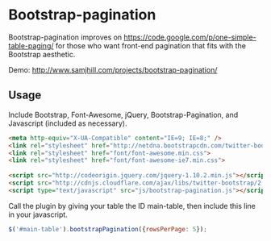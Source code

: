 Bootstrap-pagination
====================
Bootstrap-pagination improves on https://code.google.com/p/one-simple-table-paging/ for those who want front-end pagination that fits with the Bootstrap aesthetic.

Demo: http://www.samjhill.com/projects/bootstrap-pagination/

Usage
-----
Include Bootstrap, Font-Awesome, jQuery, Bootstrap-Pagination, and Javascript (included as necessary).

``` html
<meta http-equiv="X-UA-Compatible" content="IE=9; IE=8;" />
<link rel="stylesheet" href="http://netdna.bootstrapcdn.com/twitter-bootstrap/2.3.2/css/bootstrap-combined.min.css">
<link rel="stylesheet" href="font/font-awesome.min.css">
<link rel="stylesheet" href="font/font-awesome-ie7.min.css">
    
<script src="http://codeorigin.jquery.com/jquery-1.10.2.min.js"></script>
<script src="http://cdnjs.cloudflare.com/ajax/libs/twitter-bootstrap/2.3.1/js/bootstrap.min.js"></script>
<script type="text/javascript" src="js/bootstrap-pagination.js"></script>
```

Call the plugin by giving your table the ID main-table, then include this line in your javascript.
``` javascript
$('#main-table').bootstrapPagination({rowsPerPage: 5});
```
